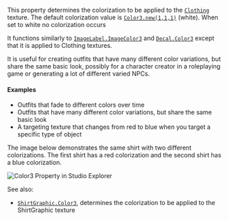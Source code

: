 This property determines the colorization to be applied to the
[`Clothing`](https://create.roblox.com/docs/reference/engine/classes/Clothing) texture. The default colorization value is
[`Color3.new(1,1,1)`](https://create.roblox.com/docs/reference/engine/datatypes/Color3) (white). When set to white no
colorization occurs

It functions similarly to [`ImageLabel.ImageColor3`](https://create.roblox.com/docs/reference/engine/classes/ImageLabel#ImageColor3) and
[`Decal.Color3`](https://create.roblox.com/docs/reference/engine/classes/Decal#Color3) except that it is applied to Clothing textures.

It is useful for creating outfits that have many different color
variations, but share the same basic look, possibly for a character
creator in a roleplaying game or generating a lot of different varied
NPCs.
#### Examples

- Outfits that fade to different colors over time
- Outfits that have many different color variations, but share the same
basic look
- A targeting texture that changes from red to blue when you target a
specific type of object

The image below demonstrates the same shirt with two different
colorizations. The first shirt has a red colorization and the second shirt
has a blue colorization.

![Color3 Property in Studio Explorer](https://prod.docsiteassets.roblox.com/assets/legacy/ClothingColor3.png)

See also:

- [`ShirtGraphic.Color3`](https://create.roblox.com/docs/reference/engine/classes/ShirtGraphic#Color3), determines the colorization to be applied
to the ShirtGraphic texture